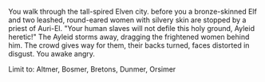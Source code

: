 You walk through the tall-spired Elven city. before you a bronze-skinned Elf and two leashed, round-eared women with silvery skin are stopped by a priest of Auri-El.
"Your human slaves will not defile this holy ground, Ayleid heretic!" The Ayleid storms away, dragging the frightened women behind him. The crowd gives way for them,
their backs turned, faces distorted in disgust. You awake angry.

Limit to: Altmer, Bosmer, Bretons, Dunmer, Orsimer
